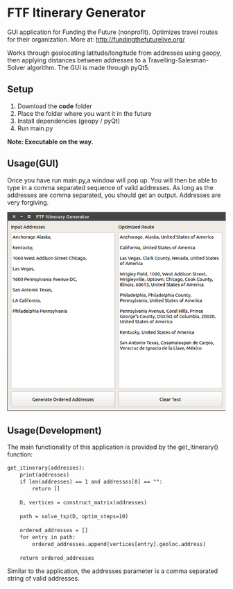 # FTF Itinerary Generator
GUI application for Funding the Future (nonprofit). Optimizes travel routes for their organization. More at: http://fundingthefuturelive.org/

Works through geolocating latitude/longitude from addresses using geopy, then applying distances between addresses to a Travelling-Salesman-Solver algorithm.
The GUI is made through pyQt5.

## Setup
1. Download the **code** folder
2. Place the folder where you want it in the future
3. Install dependencies (geopy / pyQt)
4. Run main.py

**Note: Executable on the way.**

## Usage(GUI)
Once you have run main.py,a window will pop up. You will then be able to type in a comma separated sequence of valid addresses.
As long as the addresses are comma separated, you should get an output. Addresses are very forgiving.

![Alt text](https://github.com/als5ev/FTF_Itinerary_Generator/blob/master/img/Demo.png?raw=true "GUI Screenshot")

## Usage(Development)
The main functionality of this application is provided by the get_itinerary() function:

```
get_itinerary(addresses):
    print(addresses)
    if len(addresses) == 1 and addresses[0] == "":
        return []

    D, vertices = construct_matrix(addresses)

    path = solve_tsp(D, optim_steps=10)

    ordered_addresses = []
    for entry in path:
        ordered_addresses.append(vertices[entry].geoloc.address)

    return ordered_addresses
```

Similar to the application, the addresses parameter is a comma separated string of valid addresses.

